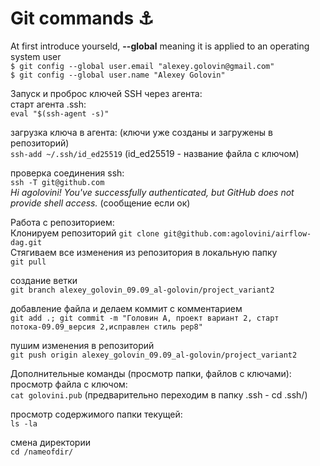 

# Git commands ⚓

At first introduce yourseld, **--global** meaning it is applied to an operating system user  
`$ git config --global user.email "alexey.golovin@gmail.com"`  
`$ git config --global user.name "Alexey Golovin" `  


Запуск и проброс ключей SSH через агента:  
старт агента .ssh:  
`eval "$(ssh-agent -s)"`  

загрузка ключа в агента: (ключи уже созданы и загружены в репозиторий)  
`ssh-add ~/.ssh/id_ed25519`   (id_ed25519 - название файла с ключом)  

проверка соединения ssh:  
`ssh -T git@github.com`  
*Hi agolovini! You've successfully authenticated, but GitHub does not provide shell access.*  (сообщение если ок)  


Работа с репозиторием:   
Клонируем репозиторий
`git clone git@github.com:agolovini/airflow-dag.git`  
Стягиваем все изменения из репозитория в локальную папку  
`git pull`   

создание ветки  
`git branch alexey_golovin_09.09_al-golovin/project_variant2`  

добавление файла и делаем коммит с комментарием  
`git add .; git commit -m "Головин А, проект вариант 2, старт потока-09.09_версия 2,исправлен стиль pep8"`  

пушим изменения в репозиторий  
`git push origin alexey_golovin_09.09_al-golovin/project_variant2`  


Дополнительные команды (просмотр папки, файлов с ключами):  
просмотр файла с ключом:  
`cat golovini.pub`   (предварительно переходим в папку .ssh - cd .ssh/)  
 
просмотр содержимого папки текущей:  
`ls -la`  

смена директории  
`cd /nameofdir/`  

